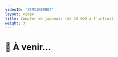 ```yaml
---
videoID: 'ZfMI1K0PBQ4'
layout: video
title: Compter en japonais (de 10 000 à l’infini)
weight: 3
---
```


# 👷 À venir...
